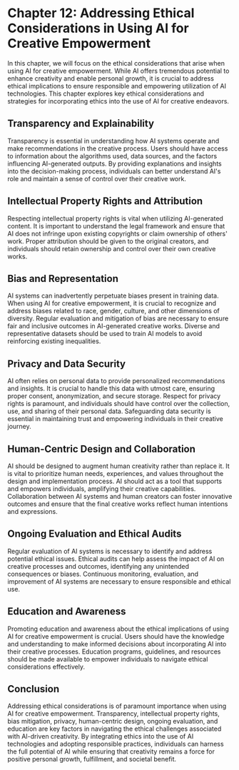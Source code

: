 Chapter 12: Addressing Ethical Considerations in Using AI for Creative Empowerment
==================================================================================

In this chapter, we will focus on the ethical considerations that arise when using AI for creative empowerment. While AI offers tremendous potential to enhance creativity and enable personal growth, it is crucial to address ethical implications to ensure responsible and empowering utilization of AI technologies. This chapter explores key ethical considerations and strategies for incorporating ethics into the use of AI for creative endeavors.

Transparency and Explainability
-------------------------------

Transparency is essential in understanding how AI systems operate and make recommendations in the creative process. Users should have access to information about the algorithms used, data sources, and the factors influencing AI-generated outputs. By providing explanations and insights into the decision-making process, individuals can better understand AI's role and maintain a sense of control over their creative work.

Intellectual Property Rights and Attribution
--------------------------------------------

Respecting intellectual property rights is vital when utilizing AI-generated content. It is important to understand the legal framework and ensure that AI does not infringe upon existing copyrights or claim ownership of others' work. Proper attribution should be given to the original creators, and individuals should retain ownership and control over their own creative works.

Bias and Representation
-----------------------

AI systems can inadvertently perpetuate biases present in training data. When using AI for creative empowerment, it is crucial to recognize and address biases related to race, gender, culture, and other dimensions of diversity. Regular evaluation and mitigation of bias are necessary to ensure fair and inclusive outcomes in AI-generated creative works. Diverse and representative datasets should be used to train AI models to avoid reinforcing existing inequalities.

Privacy and Data Security
-------------------------

AI often relies on personal data to provide personalized recommendations and insights. It is crucial to handle this data with utmost care, ensuring proper consent, anonymization, and secure storage. Respect for privacy rights is paramount, and individuals should have control over the collection, use, and sharing of their personal data. Safeguarding data security is essential in maintaining trust and empowering individuals in their creative journey.

Human-Centric Design and Collaboration
--------------------------------------

AI should be designed to augment human creativity rather than replace it. It is vital to prioritize human needs, experiences, and values throughout the design and implementation process. AI should act as a tool that supports and empowers individuals, amplifying their creative capabilities. Collaboration between AI systems and human creators can foster innovative outcomes and ensure that the final creative works reflect human intentions and expressions.

Ongoing Evaluation and Ethical Audits
-------------------------------------

Regular evaluation of AI systems is necessary to identify and address potential ethical issues. Ethical audits can help assess the impact of AI on creative processes and outcomes, identifying any unintended consequences or biases. Continuous monitoring, evaluation, and improvement of AI systems are necessary to ensure responsible and ethical use.

Education and Awareness
-----------------------

Promoting education and awareness about the ethical implications of using AI for creative empowerment is crucial. Users should have the knowledge and understanding to make informed decisions about incorporating AI into their creative processes. Education programs, guidelines, and resources should be made available to empower individuals to navigate ethical considerations effectively.

Conclusion
----------

Addressing ethical considerations is of paramount importance when using AI for creative empowerment. Transparency, intellectual property rights, bias mitigation, privacy, human-centric design, ongoing evaluation, and education are key factors in navigating the ethical challenges associated with AI-driven creativity. By integrating ethics into the use of AI technologies and adopting responsible practices, individuals can harness the full potential of AI while ensuring that creativity remains a force for positive personal growth, fulfillment, and societal benefit.
